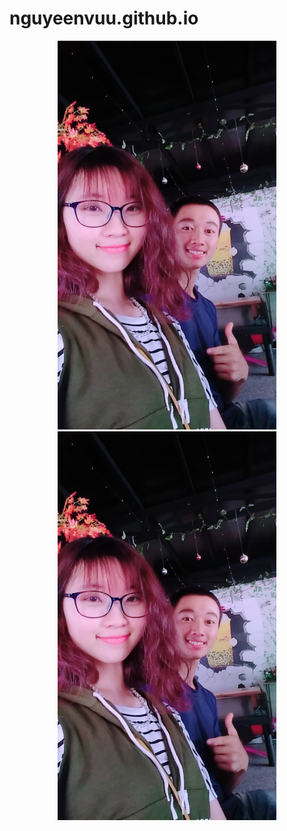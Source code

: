 # nguyeenvuu.github.io
<p align="center">
  <img src="https://raw.githubusercontent.com/Nguyeenvuu/nguyeenvuu.github.io/master/image/94397685_538079096910750_4085568231362789376_n.jpg" width="350" title="hover text">
  <img src="https://raw.githubusercontent.com/Nguyeenvuu/nguyeenvuu.github.io/master/image/94397685_538079096910750_4085568231362789376_n.jpg" width="350" alt="accessibility text">
</p>
